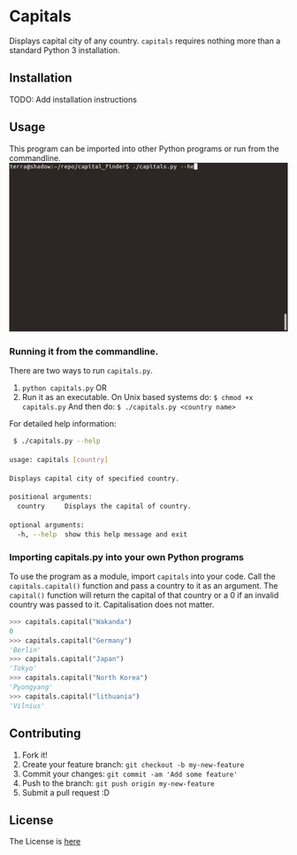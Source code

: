 # Capitals
Displays capital city of any country. `capitals` requires nothing more than
a standard Python 3 installation.

## Installation
TODO: Add installation instructions

## Usage

This program can be imported into other Python programs or run from the
commandline.
![GIF Image showing capitals.py usage](capitals.gif)

### Running it from the commandline.
There are two ways to run `capitals.py`.

1. `python capitals.py` OR
2. Run it as an executable. On Unix based systems do:
`$ chmod +x capitals.py`
And then do:
`$ ./capitals.py <country name>`

For detailed help information:
```bash
 $ ./capitals.py --help

usage: capitals [country]

Displays capital city of specified country.

positional arguments:
  country     Displays the capital of country.

optional arguments:
  -h, --help  show this help message and exit
```

### Importing capitals.py into your own Python programs
To use the program as a module, import `capitals` into your code.
Call the `capitals.capital()` function and pass a country to it as an argument.
The `capital()` function will return the capital of that country or a 0 if an invalid
country was passed to it. Capitalisation does not matter.

``` python
>>> capitals.capital("Wakanda")
0
>>> capitals.capital("Germany")
'Berlin'
>>> capitals.capital("Japan")
'Tokyo'
>>> capitals.capital("North Korea")
'Pyongyang'
>>> capitals.capital("lithuania")
'Vilnius'
```

## Contributing
1. Fork it!
2. Create your feature branch: `git checkout -b my-new-feature`
3. Commit your changes: `git commit -am 'Add some feature'`
4. Push to the branch: `git push origin my-new-feature`
5. Submit a pull request :D

## License
The License is [here](LICENSE.txt)
